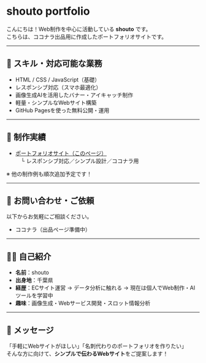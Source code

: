 # shouto portfolio

こんにちは！Web制作を中心に活動している **shouto** です。  
こちらは、ココナラ出品用に作成したポートフォリオサイトです。

---

## 🔧 スキル・対応可能な業務

- HTML / CSS / JavaScript（基礎）
- レスポンシブ対応（スマホ最適化）
- 画像生成AIを活用したバナー・アイキャッチ制作
- 軽量・シンプルなWebサイト構築
- GitHub Pagesを使った無料公開・運用

---

## 🌱 制作実績

- [ポートフォリオサイト（このページ）](https://nanamaru0710.github.io/shouto-portfolio/)  
　└ レスポンシブ対応／シンプル設計／ココナラ用

※ 他の制作例も順次追加予定です！

---

## 📩 お問い合わせ・ご依頼

以下からお気軽にご相談ください。

- ココナラ（出品ページ準備中）

---

## 🧑‍💻 自己紹介

- **名前**：shouto  
- **出身地**：千葉県  
- **経歴**：ECサイト運営 → データ分析に触れる → 現在は個人でWeb制作・AIツールを学習中  
- **趣味**：画像生成・Webサービス開発・スロット情報分析

---

## 💬 メッセージ

「手軽にWebサイトがほしい」「名刺代わりのポートフォリオを作りたい」  
そんな方に向けて、**シンプルで伝わるWebサイト**をご提案します！

